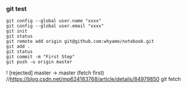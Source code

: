 ### git test
    git config --global user.name "xxxx"
    git config --global user.email "xxxx"
    git init
    git status
    git remote add origin git@github.com:whyame/notebook.git
    git add .
    git status
    git commit -m "First Step"
    git push -u origin master
! [rejected]        master -> master (fetch first) //https://blog.csdn.net/mp624183768/article/details/84979850
    git fetch
